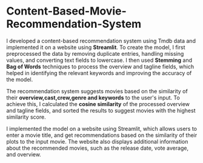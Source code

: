 # Content-Based-Movie-Recommendation-System
I developed a content-based recommendation system using Tmdb data and implemented it on a website using <b>Streamlit</b>. To create the model, I first preprocessed the data by removing duplicate entries, handling missing values, and converting text fields to lowercase. I then used <b>Stemming</b> and <b>Bag of Words</b> techniques to process the overview and tagline fields, which helped in identifying the relevant keywords and improving the accuracy of the model.

The recommendation system suggests movies based on the similarity of their <b>overview,cast,crew,genre and keywords</b> to the user's input. To achieve this, I calculated the <b>cosine similarity</b> of the processed overview and tagline fields, and sorted the results to suggest movies with the highest similarity score.

I implemented the model on a website using Streamlit, which allows users to enter a movie title, and get recommendations based on the similarity of their plots to the input movie. The website also displays additional information about the recommended movies, such as the release date, vote average, and overview.
